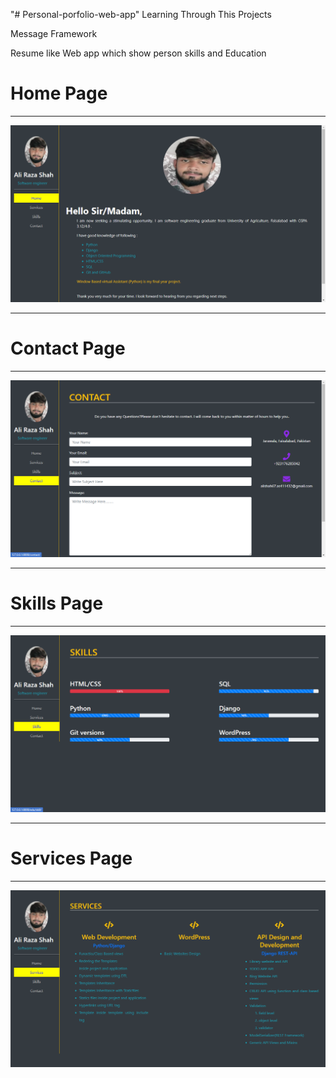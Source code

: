 "# Personal-porfolio-web-app" 
Learning Through This Projects

Message Framework


Resume like Web app which show person skills and Education

# Home Page #
___
![](home.png)
___
# Contact Page #
___
![](contact.png)
___
# Skills Page #
___
![](skills.png)
___
# Services Page #
___
![](services.png)
